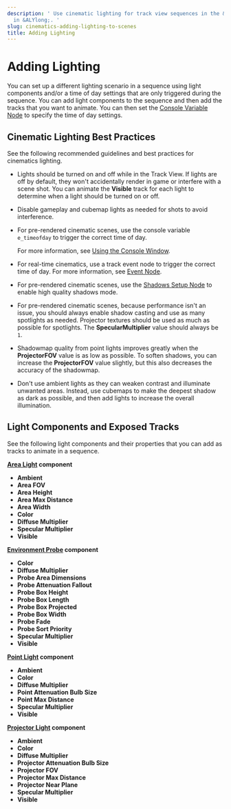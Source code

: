 ```yaml
---
description: ' Use cinematic lighting for track view sequences in the &trackview-editor;
  in &ALYlong;. '
slug: cinematics-adding-lighting-to-scenes
title: Adding Lighting
---
```

# Adding Lighting<a name="cinematics-adding-lighting-to-scenes"></a>



You can set up a different lighting scenario in a sequence using light components and/or a time of day settings that are only triggered during the sequence\. You can add light components to the sequence and then add the tracks that you want to animate\. You can then set the [Console Variable Node](/docs/userguide/cinematics/track-view/nodes-cvar.md) to specify the time of day settings\. 

## <a name="cinematics-lighting-animating"></a>

## Cinematic Lighting Best Practices<a name="cinematics-lighting-bp"></a>

See the following recommended guidelines and best practices for cinematics lighting\.
+ Lights should be turned on and off while in the Track View\. If lights are off by default, they won't accidentally render in game or interfere with a scene shot\. You can animate the **Visible** track for each light to determine when a light should be turned on or off\.
+ Disable gameplay and cubemap lights as needed for shots to avoid interference\.
+ For pre\-rendered cinematic scenes, use the console variable `e_timeofday` to trigger the correct time of day\.

  For more information, see [Using the Console Window](console-intro.md)\.
+ For real\-time cinematics, use a track event node to trigger the correct time of day\. For more information, see [Event Node](/docs/userguide/cinematics/track-view/nodes-event.md)\.
+ For pre\-rendered cinematic scenes, use the [Shadows Setup Node](/docs/userguide/cinematics/track-view/nodes-shadows.md) to enable high quality shadows mode\.
+ For pre\-rendered cinematic scenes, because performance isn't an issue, you should always enable shadow casting and use as many spotlights as needed\. Projector textures should be used as much as possible for spotlights\. The **SpecularMultiplier** value should always be `1`\.
+ Shadowmap quality from point lights improves greatly when the **ProjectorFOV** value is as low as possible\. To soften shadows, you can increase the **ProjectorFOV** value slightly, but this also decreases the accuracy of the shadowmap\.
+ Don't use ambient lights as they can weaken contrast and illuminate unwanted areas\. Instead, use cubemaps to make the deepest shadow as dark as possible, and then add lights to increase the overall illumination\.

## Light Components and Exposed Tracks<a name="light-components-and-exposed-tracks"></a>

See the following light components and their properties that you can add as tracks to animate in a sequence\.

**[Area Light](/docs/userguide/components/area-light.md) component**
+ **Ambient**
+ **Area FOV**
+ **Area Height**
+ **Area Max Distance**
+ **Area Width**
+ **Color**
+ **Diffuse Multiplier**
+ **Specular Multiplier**
+ **Visible**

**[Environment Probe](/docs/userguide/components/environment-probe.md) component**
+ **Color**
+ **Diffuse Multiplier**
+ **Probe Area Dimensions**
+ **Probe Attenuation Fallout**
+ **Probe Box Height**
+ **Probe Box Length**
+ **Probe Box Projected**
+ **Probe Box Width**
+ **Probe Fade**
+ **Probe Sort Priority**
+ **Specular Multiplier**
+ **Visible**

**[Point Light](/docs/userguide/components/point-light.md) component**
+ **Ambient**
+ **Color**
+ **Diffuse Multiplier**
+ **Point Attenuation Bulb Size**
+ **Point Max Distance**
+ **Specular Multiplier**
+ **Visible**

**[Projector Light](/docs/userguide/components/projector-light.md) component**
+ **Ambient**
+ **Color**
+ **Diffuse Multiplier**
+ **Projector Attenuation Bulb Size**
+ **Projector FOV**
+ **Projector Max Distance**
+ **Projector Near Plane**
+ **Specular Multiplier**
+ **Visible**